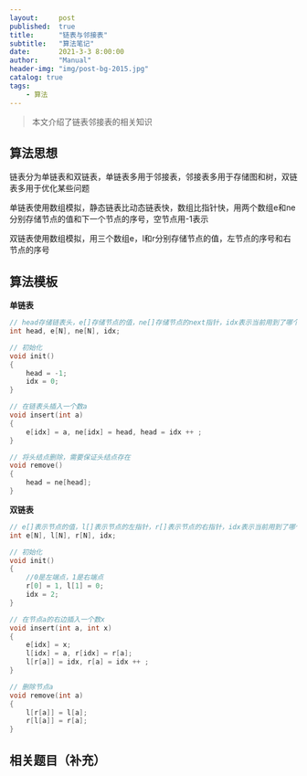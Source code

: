 ```yaml
---
layout:     post
published:  true
title:      "链表与邻接表"
subtitle:   "算法笔记"
date:       2021-3-3 8:00:00
author:     "Manual"
header-img: "img/post-bg-2015.jpg"
catalog: true
tags:
    - 算法
---
```


> 本文介绍了链表邻接表的相关知识

## 算法思想

链表分为单链表和双链表，单链表多用于邻接表，邻接表多用于存储图和树，双链表多用于优化某些问题

单链表使用数组模拟，静态链表比动态链表快，数组比指针快，用两个数组e和ne分别存储节点的值和下一个节点的序号，空节点用-1表示

双链表使用数组模拟，用三个数组e，l和r分别存储节点的值，左节点的序号和右节点的序号

## 算法模板

**单链表**

```c++
// head存储链表头，e[]存储节点的值，ne[]存储节点的next指针，idx表示当前用到了哪个节点
int head, e[N], ne[N], idx;

// 初始化
void init()
{
    head = -1;
    idx = 0;
}

// 在链表头插入一个数a
void insert(int a)
{
    e[idx] = a, ne[idx] = head, head = idx ++ ;
}

// 将头结点删除，需要保证头结点存在
void remove()
{
    head = ne[head];
}
```

**双链表**

```c++
// e[]表示节点的值，l[]表示节点的左指针，r[]表示节点的右指针，idx表示当前用到了哪个节点
int e[N], l[N], r[N], idx;

// 初始化
void init()
{
    //0是左端点，1是右端点
    r[0] = 1, l[1] = 0;
    idx = 2;
}

// 在节点a的右边插入一个数x
void insert(int a, int x)
{
    e[idx] = x;
    l[idx] = a, r[idx] = r[a];
    l[r[a]] = idx, r[a] = idx ++ ;
}

// 删除节点a
void remove(int a)
{
    l[r[a]] = l[a];
    r[l[a]] = r[a];
}
```

## 相关题目（补充）

